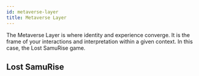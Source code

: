 ```yaml
---
id: metaverse-layer
title: Metaverse Layer
---
```


The Metaverse Layer is where identity and experience converge. It is the frame of your interactions and interpretation within a given context. In this case, the Lost SamuRise game.

## Lost SamuRise

